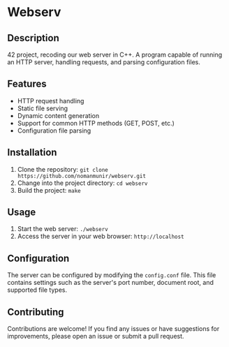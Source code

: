 # Webserv

## Description
42 project, recoding our web server in C++. A program capable of running an HTTP server, handling requests, and parsing configuration files.

## Features
- HTTP request handling
- Static file serving
- Dynamic content generation
- Support for common HTTP methods (GET, POST, etc.)
- Configuration file parsing

## Installation
1. Clone the repository: `git clone https://github.com/nomanmunir/webserv.git`
2. Change into the project directory: `cd webserv`
3. Build the project: `make`

## Usage
1. Start the web server: `./webserv`
2. Access the server in your web browser: `http://localhost`

## Configuration
The server can be configured by modifying the `config.conf` file. This file contains settings such as the server's port number, document root, and supported file types.

## Contributing
Contributions are welcome! If you find any issues or have suggestions for improvements, please open an issue or submit a pull request.
